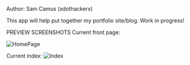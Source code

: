 Author: Sam Camus (xdothackerx)

This app will help put together my portfolio site/blog. Work in progress!

PREVIEW SCREENSHOTS
Current front page:

![HomePage](https://raw.github.com/xdothackerx/sea-b14-rails/portfolio/portfolio2/public/img/frontpage.png)

Current index:
![Index](https://raw.github.com/xdothackerx/portfolio/public/img/index.png)
